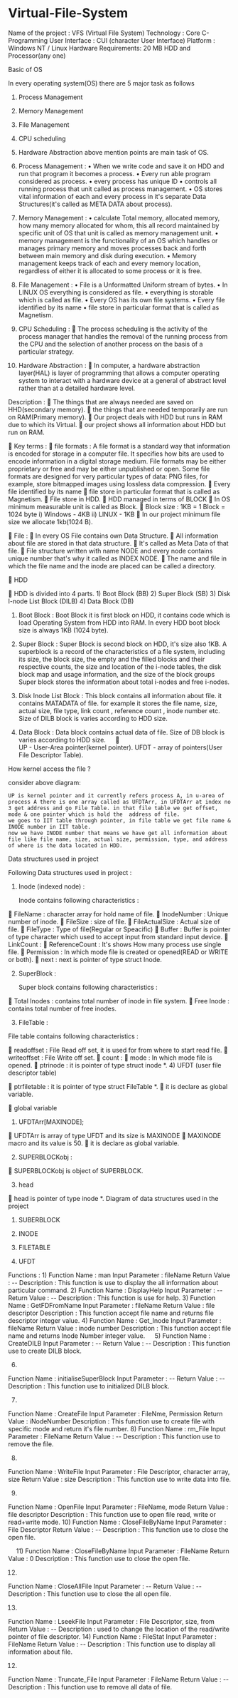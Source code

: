 # Virtual-File-System

Name of the project 	: VFS (Virtual File System)
Technology 		: Core C-Programming
User Interface		: CUI (character User Interface)
Platform			: Windows NT / Linux
Hardware Requirements: 20 MB HDD and Processor(any one)

Basic of OS

In every operating system(OS) there are 5 major task as follows
1)	Process Management
2)	 Memory Management
3)	File Management
4)	CPU scheduling
5)	Hardware Abstraction
above mention points are main task of OS.
1) Process Management :
•	When we write code and save it on HDD and run that program it becomes a process. 
•	Every run able program considered as process.
•	every process has unique ID
•	controls all running process that unit called as process management.
•	OS stores vital information of each and every process in it's separate Data Structures(it's called as META DATA about process).
2)  Memory Management :
•	calculate Total memory, allocated memory, how many memory allocated for whom, this all record maintained by specific unit of OS that unit is called as memory management unit.
•	memory management is the functionality of an OS which handles or manages primary memory and moves processes back and forth between main memory and disk during execution.
•	Memory management keeps track of each and every memory location, regardless of either it is allocated to some process or it is free.
3) File Management :
•	File is a Unformatted Uniform stream of bytes.
•	In LINUX OS everything is considered as file.
•	everything is storable which is called as file.
•	Every OS has its own file systems.
•	Every file identified by its name
•	file store in particular format that is called as Magnetism.
 
4) CPU Scheduling :
	The process scheduling is the activity of the process manager that handles the removal of the running process from the CPU and the selection of another process on the basis of a particular strategy.
5) Hardware Abstraction :
	In computer, a hardware abstraction layer(HAL) is layer of programming that allows a computer operating system to interact with a hardware device at a general of abstract level rather than at a detailed hardware level.

Description :
	The things that are always needed are saved on HHD(secondary memory).
	the things that are needed temporarily are run on RAM(Primary memory).
	Our project deals with HDD but runs in RAM due to which its Virtual.
	our project shows all information about HDD but run on RAM.

	Key terms :
	file formats : A file format is a standard way that information is encoded for storage in a computer file. It specifies how bits are used to encode information in a digital storage medium. File formats may be either proprietary or free and may be either unpublished or open. Some file formats are designed for very particular types of data: PNG files, for example, store bitmapped images using lossless data compression.
	Every file identified by its name
	file store in particular format that is called as Magnetism.
	File store in HDD.
	HDD managed in terms of BLOCK
	In OS minimum measurable unit is called as Block.
	Block size : 
	1KB = 1 Block = 1024 byte
	i) Windows - 4KB
	ii) LINUX - 1KB
	In our project minimum file size we allocate 1kb(1024 B).

	File :
	In every OS File contains own Data Structure.
	All information about file are stored  in that data structure.
	It's called as Meta Data of that file.
	 File structure written with name NODE and every node contains unique number that's why it called as INDEX NODE.
	The name and file in which the file name and the inode are placed can be called a directory.


	HDD

	HDD is divided into 4 parts.
	1) Boot Block (BB)
	2) Super Block (SB)
	3) Disk I-node List Block (DILB)
	4) Data Block (DB)

 
1) Boot Block :
	Boot Block it is first block on HDD, it contains code which is load Operating System from HDD into RAM. In every HDD boot block size is always 1KB (1024 byte).
 
2) Super Block :
	Super Block is second block on HDD, it's  size also 1KB. A superblock is a record of the characteristics of a file system, including its size, the block size, the empty and the filled blocks and their respective counts, the size and location of the i-node tables, the disk block map and usage information, and the size of the block groups
	Super block stores the information about total i-nodes and free i-nodes.

3) Disk Inode List Block :
	This block contains all information about file. it contains MATADATA of file. for example it stores the file name, size, actual size, file type, link count , reference count , inode number etc.
	Size of DILB block is varies according to HDD size. 

4) Data Block : 
	Data block contains actual data of file.
	Size of DB block is varies according to HDD size.
 
	 
UP - User-Area pointer(kernel pointer).
UFDT - array of pointers(User File Descriptor Table).

How kernel access the file ?

consider above diagram:

	UP is kernel pointer and it currently refers process A, in u-area of process A there is one array called as UFDTArr, in UFDTArr at index no 3 get address and go File Table. in that file table we get offset, mode & one pointer which is hold the  address of file.
	we goes to IIT table through pointer, in file table we get file name & INODE number in IIT table. 
	now we have INODE number that means we have get all information about file like file name, size, actual size, permission, type, and address of where is the data located in HDD.  
Data structures used in project

Following Data structures used in project :
1)	Inode (indexed node) :

	Inode  contains following characteristics :

	FileName : character array for hold name of file.
	InodeNumber : Unique number of inode.
	FileSize : size of file.
	FileActualSize : Actual size of file.
	FileType : Type of file(Regular or Speacific)
	Buffer : Buffer is pointer of type character which used to accept input from standard input device. 
	LinkCount : 
	ReferenceCount : It's shows How many process use single file.
	Permission : In which mode file is created or opened(READ or WRITE or both).
	next : next is pointer of type struct Inode.

2)	SuperBlock :

	Super block contains following characteristics :

	Total Inodes : contains total number of inode in file system.
	Free Inode : contains total number of free inodes.

3)	FileTable :

File table contains following characteristics :

	readoffset : File Read off set, it is used for from where to start  read file.
	writeoffset : File Write off set.
	count : 
	mode : In which mode file is opened.
	ptrinode : it is pointer of type struct inode *.
4)	UFDT (user file descriptor table)

	ptrfiletable : it is pointer of type struct FileTable *.
	it is declare as global variable. 

	global variable
1)	UFDTArr[MAXINODE];

	UFDTArr is array of type UFDT and its size is MAXINODE
	MAXINODE macro and its value is 50.
	it is declare as global variable. 
 

2)	SUPERBLOCKobj : 

	SUPERBLOCKobj is object of  SUPERBLOCK.

3)	head

	head is pointer of type inode *.
Diagram of data structures used in the project

1.	SUBERBLOCK
 

2.	INODE
 
3.	FILETABLE
 
4.	UFDT
 

Functions :
1)
Function Name :	man
Input Parameter :	fileName
Return Value :	--
Description :		This function is use to display the all information about 
			particular command.
2)
Function Name :	DisplayHelp
Input Parameter :	--
Return Value :	--
Description :		This function is use for help.
3)
Function Name :	GetFDFromName
Input Parameter :	fileName
Return Value :	file descriptor
Description :		This function accept file name and returns file 				descriptor integer value.
4)
Function Name :	Get_Inode
Input Parameter :	fileName
Return Value :	inode number
Description :		This function accept file name and returns Inode 				Number integer value.
 
5)
Function Name :	CreateDILB
Input Parameter :	--
Return Value :	--
Description :		This function use to create DILB block.

6)
Function Name :	initialiseSuperBlock
Input Parameter :	--
Return Value :	--
Description :		This function use to initialized DILB block.

7)
Function Name :	CreateFile
Input Parameter :	FileNme, Permission
Return Value :	iNodeNumber
Description :		This function use to create file with specific mode  and 			return it's file number.
8)
Function Name :	rm_File
Input Parameter :	FileName
Return Value :	--
Description :		This function use to remove the file.

8)
Function Name :	WriteFile
Input Parameter :	File Descriptor, character array, size
Return Value :	size
Description :		This function use to write data into file.

9)
Function Name :	OpenFile
Input Parameter :	FileName, mode
Return Value :	file descriptor 
Description :		This function use to open file read, write or read+write 			mode.
10)
Function Name :	CloseFileByName
Input Parameter :	File Descriptor
Return Value :	--
Description :		This function use to close the open file.

 
11)
Function Name :	CloseFileByName
Input Parameter :	FileName
Return Value :	0
Description :		This function use to close the open file.

12)
Function Name :	CloseAllFile
Input Parameter :	--
Return Value :	--
Description :		This function use to close the all open file.


13)
Function Name :	LseekFile
Input Parameter :	File Descriptor, size, from
Return Value :	--
Description :		used to change the location of the read/write pointer 			of file descriptor.
14)
Function Name :	FileStat
Input Parameter :	FileName
Return Value :	--
Description :		This function use to display all information about file.

12)
Function Name :	Truncate_File
Input Parameter :	FileName
Return Value :	--
Description :		This function use to remove all data of file.



